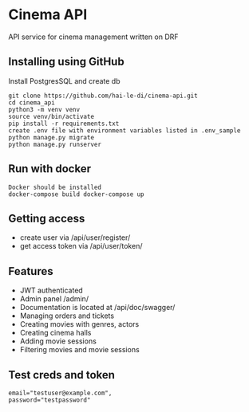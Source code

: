 # Cinema API

API service for cinema management written on DRF

## Installing using GitHub

Install PostgresSQL and create db

```
git clone https://github.com/hai-le-di/cinema-api.git
cd cinema_api
python3 -m venv venv
source venv/bin/activate
pip install -r requirements.txt
create .env file with environment variables listed in .env_sample
python manage.py migrate
python manage.py runserver
```

## Run with docker

```
Docker should be installed
docker-compose build docker-compose up
```

## Getting access

* create user via /api/user/register/
* get access token via /api/user/token/


## Features

* JWT authenticated
* Admin panel /admin/
* Documentation is located at /api/doc/swagger/
* Managing orders and tickets
* Creating movies with genres, actors
* Creating cinema halls
* Adding movie sessions
* Filtering movies and movie sessions

## Test creds and token
```
email="testuser@example.com", 
password="testpassword"
```

